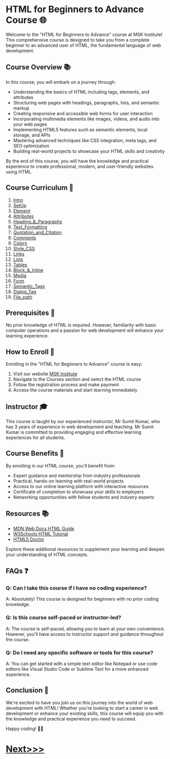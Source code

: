 # HTML for Beginners to Advance Course 🌐

Welcome to the "HTML for Beginners to Advance" course at MSK Institute! This comprehensive course is designed to take you from a complete beginner to an advanced user of HTML, the fundamental language of web development.

## Course Overview 📚

In this course, you will embark on a journey through:

- Understanding the basics of HTML including tags, elements, and attributes
- Structuring web pages with headings, paragraphs, lists, and semantic markup
- Creating responsive and accessible web forms for user interaction
- Incorporating multimedia elements like images, videos, and audio into your web pages
- Implementing HTML5 features such as semantic elements, local storage, and APIs
- Mastering advanced techniques like CSS integration, meta tags, and SEO optimization
- Building real-world projects to showcase your HTML skills and creativity

By the end of this course, you will have the knowledge and practical experience to create professional, modern, and user-friendly websites using HTML.

## Course Curriculum 📑

01. [Intro](./01_Intro/Introduction.md)
02. [SetUp](./02_SetUp/SetUp.md)
03. [Element](./03_Element/01_Element.md)
04. [Attributes](./04_Attributes/01_Attributes.md)
05. [Heading_&_Paragraphs](./05_Heading_&_Paragraphs/01_heading.md)
06. [Text_Formatting](./06_Text_Formatting/Text_Formatting.md)
07. [Quotation_and_Citation](./07_Quotation_and_Citation/Quotation_and_Citation.md)
08. [Comments](./08_Comments/comment.md)
09. [Colors](./09_Colors/01_colors.md)
10. [Style_CSS](./10_How_to_add_CSS_&_JS/style_css.md)
11. [Links](./11_Links/Links.md)
12. [Lists](./12_Lists/01_list.md)
13. [Tables](./13_Tables/01_Table.md)
14. [Block_&_Inline](./14_Block_&_Inline/inline_&_block_elements.md)
15. [Media](./15_Media/Media.md)
16. [Form](./16_Form/form.md)
17. [Semantic_Tags](./17_Semantic/Semantic.md)
18. [Dialog_Tag](./18_Dialog_Tag/)
19. [File_path](./19_File_path/)

## Prerequisites 🚀

No prior knowledge of HTML is required. However, familiarity with basic computer operations and a passion for web development will enhance your learning experience.

## How to Enroll 📝

Enrolling in the "HTML for Beginners to Advance" course is easy:

1. Visit our website [MSK Institute](https://mskinstitute.github.io)
2. Navigate to the Courses section and select the HTML course
3. Follow the registration process and make payment
4. Access the course materials and start learning immediately

## Instructor 🎓

This course is taught by our experienced instructor, Mr Sumit Kumar, who has 3 years of experience in web development and teaching. Mr Sumit Kumar is committed to providing engaging and effective learning experiences for all students.

## Course Benefits 🌟

By enrolling in our HTML course, you'll benefit from:

- Expert guidance and mentorship from industry professionals
- Practical, hands-on learning with real-world projects
- Access to our online learning platform with interactive resources
- Certificate of completion to showcase your skills to employers
- Networking opportunities with fellow students and industry experts

## Resources 📚

- [MDN Web Docs HTML Guide](https://developer.mozilla.org/en-US/docs/Web/HTML)
- [W3Schools HTML Tutorial](https://www.w3schools.com/html/)
- [HTML5 Doctor](https://html5doctor.com/)

Explore these additional resources to supplement your learning and deepen your understanding of HTML concepts.

## FAQs ❓

### Q: Can I take this course if I have no coding experience?
A: Absolutely! This course is designed for beginners with no prior coding knowledge.

### Q: Is this course self-paced or instructor-led?
A: The course is self-paced, allowing you to learn at your own convenience. However, you'll have access to instructor support and guidance throughout the course.

### Q: Do I need any specific software or tools for this course?
A: You can get started with a simple text editor like Notepad or use code editors like Visual Studio Code or Sublime Text for a more enhanced experience.

## Conclusion 🌈

We're excited to have you join us on this journey into the world of web development with HTML! Whether you're looking to start a career in web development or enhance your existing skills, this course will equip you with the knowledge and practical experience you need to succeed.

Happy coding! 🚀✨
# [Next>>>](./01_Intro/Introduction.md)
